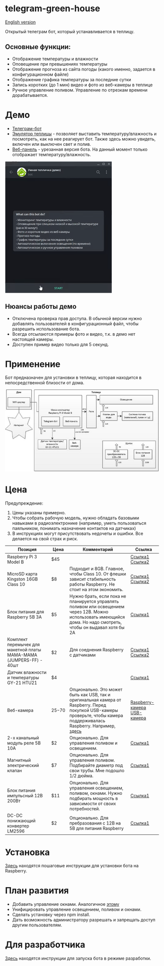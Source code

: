 # telegram-green-house 
[English version](README.EN.md)

Открытый телеграм бот, который устанавливается в теплицу. 

## Основные функции:

* Отображение температуры и влажности
* Оповещение при превышениях температуры
* Отображение прогноза из сайта погоды (какого именно, задается в конфигурационном файле)
* Отображение графика температуры за последние сутки
* Запись коротких (до 1 мин) видео и фото из веб-камеры в теплице
* Ручное управление поливом. Управление по отрезкам времени дорабатывается.

# Демо

* [Телеграм-бот](https://t.me/demo_green_house_bot)
* [Эмулятор теплицы](http://demo.green.octopan.net:8081/) - позволяет выставить температуру/влажность и посмотреть, как на нее реагирует бот. Также здесь можно увидеть, включен или выключен свет и полив.
* [Веб-панель](http://demo.green.octopan.net:8080/) - урезанная версия бота. На данный момент только отображает температуру/влажность.

![Демо анимация](Docs/images/demo-start.gif)

## Нюансы работы демо

* Отключена проверка прав доступа. В обычной версии нужно добавлять пользователей в конфигурационный файл, чтобы разрешить использование бота.
* Всегда отсылаются примеры фото и видео, т.к. в демо нет настоящей камеры.
* Доступен пример видео только для 5 секунд.

# Применение

Бот предназначен для установки в теплицу, которая находится в непосредственной близости от дома.

![Типичная схема использования](Docs/images/architecture.jpg "Типичная схема использования")

# Цена

Предупреждение:
1. Цены указаны примерно. 
2. Чтобы собрать рабочую модель, нужно обладать базовыми навыками в радиоэлектронике (например, уметь пользоваться паяльником, понимать назначение контактов на датчиках)
3. В инструкциях могут присутствовать недочеты и ошибки. Все делается на свой страх и риск.

Позиция | Цена | Комментарий | Ссылка
--- | --- | --- | ---
Raspberry Pi 3 Model B | $45 | | [Ссылка1](https://arduino.ua/prod1449-raspberry-pi-3-b) [Ссылка2](https://www.olx.ua/list/q-raspberry-pi-3-model-b/)
MicroSD карта Kingston 16GB Class 10 | $8 | Подходит и 8GB. Главное, чтобы Class 10. От флешки зависит стабильность работы Raspberry. Не стоит на этом экономить. | [Ссылка1](https://arduino.ua/prod869-microsd-karta-silicon-power-16gb-class-10--adapter) [Ссылка2](https://elmir.ua/flash_memory_cards/memory_card_micro_sdhc_16gb_kingston_sdc10g2_16gb.html)
Блок питания для Raspberry 5В 3А | $5 | Нужно брать, если пока не планируется управлять поливом или освещением через 12B. Можно использовать имеющийся дома. Но надо смотреть, чтобы он выдавал хотя бы 2A | [Ссылка1](https://arduino.ua/prod2252-blok-pitaniya-impylsnii-5v-3a-microusb)
Комплект перемычек для макетной платы МАМА-МАМА (JUMPERS-FF) - 40шт | $2 | Для соеднения Raspberry с датчиками | [Ссылка1](http://www.kosmodrom.com.ua/el.php?name=JUMPERS-FF-200MM) [Cсылка2](https://www.banggood.com/40pcs-30cm-Female-to-Female-Color-Breadboard-Cable-Jump-Wire-Jumper-p-992836.html?rmmds=detail-top-buytogether-auto__2&cur_warehouse=CN)
Датчик влажности и температуры GY-21 HTU21 | $4 | | [Ссылка1](https://arduino.ua/prod1222-datchik-vlajnosti-i-temperatyri)
Веб-камера | $25-$70 | Опционально. Это может быть как USB, так и оригинальная камера от Raspberry. Перед покупкой USB-камеры проверьте, чтобы камера поддерживалась Raspberry. Например, [здесь](https://elinux.org/RPi_USB_Webcams) | [Raspberry-камера](https://arduino.ua/prod1386-kamera-f-5mp-s-regyliryemim-fokysom-i-nochnim-videniem) [USB-камера](https://rozetka.com.ua/logitech_webcam_c170/p159479/#tab=all)
2-х канальный модуль реле 5В 10А | $2 | Опционально. Для управления поливом и освещением. | [Ссылка1](https://arduino.ua/prod201-2h_kanalnoe_rele_5V_10A)
Магнитный электрический клапан | $7 | Опционально. Для управления поливом. Подбирайте диаметр под свои трубы. Мне подошло 1/2 дюйма. | [Ссылка1](https://arduino.ua/prod369-magnitnii-elektricheskii-klapan-12-duima-zakritii-ot-elecrow)
Блок питания импульсный 12В 200Вт | $11 | Опционально. Для управления освещением, поливом, окнами. Нужно подбирать мощность в зависимости от своих потребностей. | [Ссылка1](https://arduino.ua/prod2408-blok-pitaniya-12v-200vt-16a)
DC-DC понижающий конвертер LM2596 | $2 | Опционально. Для пребразования с 12В на 5В для питания Raspberry | [Ссылка1](https://arduino.ua/prod650-DC-DC-ponijaushhii-konverter-c-4-5-60V-do-3-35V)

# Установка

[Здесь](README.Installation.md) находятся пошаговые инструкции для установки бота на Raspberry.

# План развития

* Добавить управление окнами. Аналогичное [этому](https://www.youtube.com/watch?v=vCNMl9ZpBRg)
* Унифицировать управление освещением, поливом и окнами.
* Сделать уcтановку через npm install.
* Дать возможность администратору разрешать и запрещать доступ другим пользователям.

# Для разработчика

[Здесь](README.Developer.md) находятся инструкции для запуска бота в режиме разработки.
